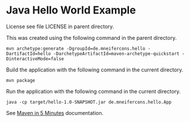 Java Hello World Example
========================

License see file LICENSE in parent directory.

This was created using the following command in the parent directory.

```
mvn archetype:generate -DgroupId=de.mneifercons.hello -DartifactId=hello -DarchetypeArtifactId=maven-archetype-quickstart -DinteractiveMode=false
```

Build the application with the following command in the current directory.

```
mvn package
```

Run the application with the following command in the current directory.

```
java -cp target/hello-1.0-SNAPSHOT.jar de.mneifercons.hello.App
```

See [Maven in 5 Minutes](https://maven.apache.org/guides/getting-started/maven-in-five-minutes.html) documentation.
